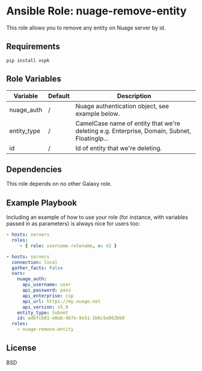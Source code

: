 Ansible Role: nuage-remove-entity
=========

This role allows you to remove any entity on Nuage server by id.

Requirements
------------

```
pip install vspk
```

Role Variables
--------------

| Variable         | Default | Description |
|------------------|---------|-------------|
| nuage_auth       | /       | Nuage authentication object, see example below.
| entity_type      | /       | CamelCase name of entity that we're deleting e.g. Enterprise, Domain, Subnet, FloatingIp...
| id               | /       | Id of entity that we're deleting.

Dependencies
------------

This role depends on no other Galaxy role.

Example Playbook
----------------

Including an example of how to use your role (for instance, with variables passed in as parameters) is always nice for users too:

```yaml
- hosts: servers
  roles:
     - { role: username.rolename, x: 42 }

- hosts: servers
  connection: local
  gather_facts: False
  vars:
    nuage_auth:
      api_username: user
      api_password: pass
      api_enterprise: csp
      api_url: https://my.nuage.net
      api_version: v5_0
    entity_type: Subnet
    id: adbfcb81-e0ab-4b7e-9e51-1b6c5e862bb9
  roles:
    - nuage-remove-entity
```

License
-------

BSD
